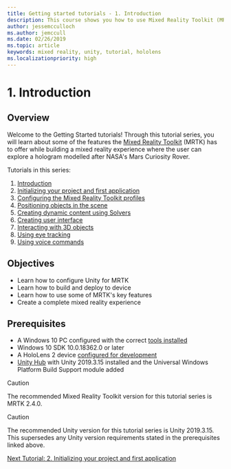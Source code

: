 ```yaml
---
title: Getting started tutorials - 1. Introduction
description: This course shows you how to use Mixed Reality Toolkit (MRTK) to create a mixed reality application.
author: jessemcculloch
ms.author: jemccull
ms.date: 02/26/2019
ms.topic: article
keywords: mixed reality, unity, tutorial, hololens
ms.localizationpriority: high
---
```


# 1. Introduction

## Overview

Welcome to the Getting Started tutorials! Through this tutorial series, you will learn about some of the features the <a href="https://github.com/microsoft/MixedRealityToolkit-Unity" target="_blank"> Mixed Reality Toolkit</a> (MRTK) has to offer while building a mixed reality experience where the user can explore a hologram modelled after NASA's Mars Curiosity Rover.

Tutorials in this series:

1. [Introduction](mr-learning-base-01.md)
2. [Initializing your project and first application](mr-learning-base-02.md)
3. [Configuring the Mixed Reality Toolkit profiles](mr-learning-base-03.md)
4. [Positioning objects in the scene](mr-learning-base-04.md)
5. [Creating dynamic content using Solvers](mr-learning-base-05.md)
6. [Creating user interface](mr-learning-base-06.md)
7. [Interacting with 3D objects](mr-learning-base-07.md)
8. [Using eye tracking](mr-learning-base-08.md)
9. [Using voice commands](mr-learning-base-09.md)

## Objectives

* Learn how to configure Unity for MRTK
* Learn how to build and deploy to device
* Learn how to use some of MRTK's key features
* Create a complete mixed reality experience

## Prerequisites

* A Windows 10 PC configured with the correct [tools installed](install-the-tools.md)
* Windows 10 SDK 10.0.18362.0 or later
* A HoloLens 2 device [configured for development](using-visual-studio.md#enabling-developer-mode)
* <a href="https://docs.unity3d.com/Manual/GettingStartedInstallingHub.html" target="_blank">Unity Hub</a> with Unity 2019.3.15 installed and the Universal Windows Platform Build Support module added

> [!CAUTION]
> The recommended Mixed Reality Toolkit version for this tutorial series is MRTK 2.4.0.

> [!CAUTION]
> The recommended Unity version for this tutorial series is Unity 2019.3.15. This supersedes any Unity version requirements stated in the prerequisites linked above.

[Next Tutorial: 2. Initializing your project and first application](mr-learning-base-02.md)
